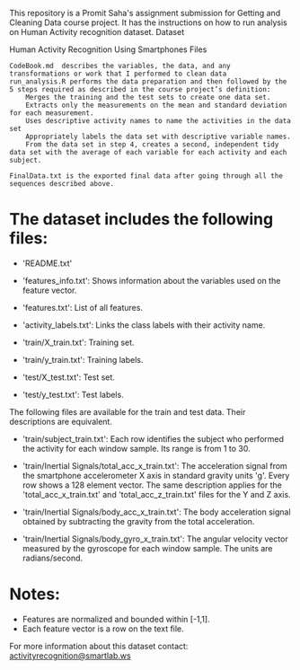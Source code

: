 This repository is a Promit Saha's assignment submission for Getting and Cleaning Data course project. It has the instructions on how to run analysis on Human Activity recognition dataset.
Dataset

Human Activity Recognition Using Smartphones
Files

    CodeBook.md  describes the variables, the data, and any transformations or work that I performed to clean data
    run_analysis.R performs the data preparation and then followed by the 5 steps required as described in the course project’s definition:
        Merges the training and the test sets to create one data set.
        Extracts only the measurements on the mean and standard deviation for each measurement.
        Uses descriptive activity names to name the activities in the data set
        Appropriately labels the data set with descriptive variable names.
        From the data set in step 4, creates a second, independent tidy data set with the average of each variable for each activity and each subject.

    FinalData.txt is the exported final data after going through all the sequences described above.
    
 The dataset includes the following files:
=========================================

- 'README.txt'

- 'features_info.txt': Shows information about the variables used on the feature vector.

- 'features.txt': List of all features.

- 'activity_labels.txt': Links the class labels with their activity name.

- 'train/X_train.txt': Training set.

- 'train/y_train.txt': Training labels.

- 'test/X_test.txt': Test set.

- 'test/y_test.txt': Test labels.

The following files are available for the train and test data. Their descriptions are equivalent. 

- 'train/subject_train.txt': Each row identifies the subject who performed the activity for each window sample. Its range is from 1 to 30. 

- 'train/Inertial Signals/total_acc_x_train.txt': The acceleration signal from the smartphone accelerometer X axis in standard gravity units 'g'. Every row shows a 128 element vector. The same description applies for the 'total_acc_x_train.txt' and 'total_acc_z_train.txt' files for the Y and Z axis. 

- 'train/Inertial Signals/body_acc_x_train.txt': The body acceleration signal obtained by subtracting the gravity from the total acceleration. 

- 'train/Inertial Signals/body_gyro_x_train.txt': The angular velocity vector measured by the gyroscope for each window sample. The units are radians/second. 

Notes: 
======
- Features are normalized and bounded within [-1,1].
- Each feature vector is a row on the text file.

For more information about this dataset contact: activityrecognition@smartlab.ws
